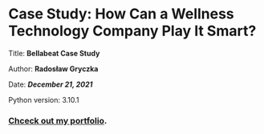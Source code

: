 

# Case Study: How Can a Wellness Technology Company Play It Smart?

Title: <b>Bellabeat Case Study</b>

Author: <b>Radosław Gryczka</b>

Date: <b>*December 21, 2021*</b>

Python version: 3.10.1

### [Chceck out my portfolio](https://sites.google.com/view/radportfolio/home-page).

